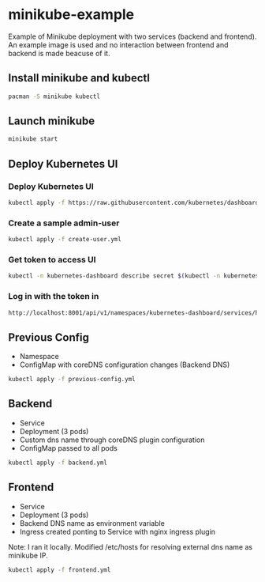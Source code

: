 # minikube-example

Example of Minikube deployment with two services (backend and frontend). An example image is used and no interaction between frontend and backend is made beacuse of it.

## Install minikube and kubectl

```bash
pacman -S minikube kubectl
```

## Launch minikube

```bash
minikube start
```

## Deploy Kubernetes UI

### Deploy Kubernetes UI

```bash
kubectl apply -f https://raw.githubusercontent.com/kubernetes/dashboard/v2.0.0/aio/deploy/recommended.yaml
```

### Create a sample admin-user

```bash
kubectl apply -f create-user.yml
```

### Get token to access UI

```bash
kubectl -n kubernetes-dashboard describe secret $(kubectl -n kubernetes-dashboard get secret | grep admin-user | awk '{print $1}')
```

### Log in with the token in

```bash
http://localhost:8001/api/v1/namespaces/kubernetes-dashboard/services/https:kubernetes-dashboard:/proxy/
```

## Previous Config

- Namespace
- ConfigMap with coreDNS configuration changes (Backend DNS)

```bash
kubectl apply -f previous-config.yml
```

## Backend

- Service
- Deployment (3 pods)
- Custom dns name through coreDNS plugin configuration
- ConfigMap passed to all pods

```bash
kubectl apply -f backend.yml
```

## Frontend

- Service
- Deployment (3 pods)
- Backend DNS name as environment variable
- Ingress created ponting to Service with nginx ingress plugin

Note: I ran it locally. Modified /etc/hosts for resolving external dns name as minikube IP.

```bash
kubectl apply -f frontend.yml
```
